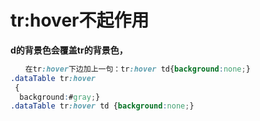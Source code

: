 # tr:hover不起作用

__d的背景色会覆盖tr的背景色，__
```css
　　在tr:hover下边加上一句：tr:hover td{background:none;}
.dataTable tr:hover
 {
  background:#gray;}
.dataTable tr:hover td {background:none;}
```

